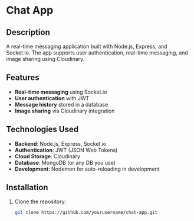 # Chat App

## Description

A real-time messaging application built with Node.js, Express, and Socket.io. The app supports user authentication, real-time messaging, and image sharing using Cloudinary.

## Features

- **Real-time messaging** using Socket.io
- **User authentication** with JWT
- **Message history** stored in a database
- **Image sharing** via Cloudinary integration

## Technologies Used

- **Backend**: Node.js, Express, Socket.io
- **Authentication**: JWT (JSON Web Tokens)
- **Cloud Storage**: Cloudinary
- **Database**: MongoDB (or any DB you use)
- **Development**: Nodemon for auto-reloading in development

## Installation

1. Clone the repository:
   ```bash
   git clone https://github.com/yourusername/chat-app.git

